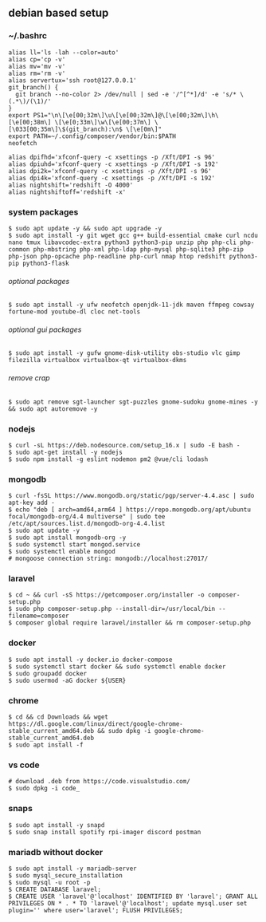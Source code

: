 ## debian based setup

### ~/.bashrc
    alias ll='ls -lah --color=auto'
    alias cp='cp -v'
    alias mv='mv -v'
    alias rm='rm -v'
    alias servertux='ssh root@127.0.0.1'
    git_branch() {
      git branch --no-color 2> /dev/null | sed -e '/^[^*]/d' -e 's/* \(.*\)/(\1)/'
    }
    export PS1="\n\[\e[00;32m\]\u\[\e[00;32m\]@\[\e[00;32m\]\h\[\e[00;38m\] \[\e[0;33m\]\w\[\e[00;37m\] \[\033[00;35m\]\$(git_branch):\n$ \[\e[0m\]"
    export PATH=~/.config/composer/vendor/bin:$PATH
    neofetch
    
    alias dpifhd='xfconf-query -c xsettings -p /Xft/DPI -s 96'
    alias dpiuhd='xfconf-query -c xsettings -p /Xft/DPI -s 192'
    alias dpi2k='xfconf-query -c xsettings -p /Xft/DPI -s 96'
    alias dpi4k='xfconf-query -c xsettings -p /Xft/DPI -s 192'
    alias nightshift='redshift -O 4000'
    alias nightshiftoff='redshift -x'

    
### system packages
    $ sudo apt update -y && sudo apt upgrade -y
    $ sudo apt install -y git wget gcc g++ build-essential cmake curl ncdu nano tmux libavcodec-extra python3 python3-pip unzip php php-cli php-common php-mbstring php-xml php-ldap php-mysql php-sqlite3 php-zip php-json php-opcache php-readline php-curl nmap htop redshift python3-pip python3-flask
###### optional packages
    $ sudo apt install -y ufw neofetch openjdk-11-jdk maven ffmpeg cowsay fortune-mod youtube-dl cloc net-tools
###### optional gui packages
    $ sudo apt install -y gufw gnome-disk-utility obs-studio vlc gimp filezilla virtualbox virtualbox-qt virtualbox-dkms
###### remove crap
    $ sudo apt remove sgt-launcher sgt-puzzles gnome-sudoku gnome-mines -y && sudo apt autoremove -y

### nodejs
    $ curl -sL https://deb.nodesource.com/setup_16.x | sudo -E bash -
    $ sudo apt-get install -y nodejs
    $ sudo npm install -g eslint nodemon pm2 @vue/cli lodash

### mongodb
    $ curl -fsSL https://www.mongodb.org/static/pgp/server-4.4.asc | sudo apt-key add -
    $ echo "deb [ arch=amd64,arm64 ] https://repo.mongodb.org/apt/ubuntu focal/mongodb-org/4.4 multiverse" | sudo tee /etc/apt/sources.list.d/mongodb-org-4.4.list
    $ sudo apt update -y
    $ sudo apt install mongodb-org -y
    $ sudo systemctl start mongod.service
    $ sudo systemctl enable mongod
    # mongoose connection string: mongodb://localhost:27017/

### laravel
    $ cd ~ && curl -sS https://getcomposer.org/installer -o composer-setup.php
    $ sudo php composer-setup.php --install-dir=/usr/local/bin --filename=composer
    $ composer global require laravel/installer && rm composer-setup.php

### docker
    $ sudo apt install -y docker.io docker-compose
    $ sudo systemctl start docker && sudo systemctl enable docker
    $ sudo groupadd docker
    $ sudo usermod -aG docker ${USER}
    
### chrome
    $ cd && cd Downloads && wget https://dl.google.com/linux/direct/google-chrome-stable_current_amd64.deb && sudo dpkg -i google-chrome-stable_current_amd64.deb
    $ sudo apt install -f

### vs code
    # download .deb from https://code.visualstudio.com/
    $ sudo dpkg -i code_

### snaps
    $ sudo apt install -y snapd
    $ sudo snap install spotify rpi-imager discord postman

### mariadb without docker
    $ sudo apt install -y mariadb-server
    $ sudo mysql_secure_installation
    $ sudo mysql -u root -p
    $ CREATE DATABASE laravel;
    $ CREATE USER 'laravel'@'localhost' IDENTIFIED BY 'laravel'; GRANT ALL PRIVILEGES ON * . * TO 'laravel'@'localhost'; update mysql.user set plugin='' where user='laravel'; FLUSH PRIVILEGES;


